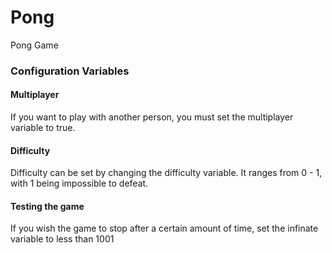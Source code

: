 # Pong
Pong Game


### Configuration Variables
#### Multiplayer
If you want to play with another person, you must set the multiplayer variable to true.
#### Difficulty
Difficulty can be set by changing the difficulty variable. It ranges from 0 - 1, with 1 being impossible to defeat.
#### Testing the game
If you wish the game to stop after a certain amount of time, set the infinate variable to less than 1001

